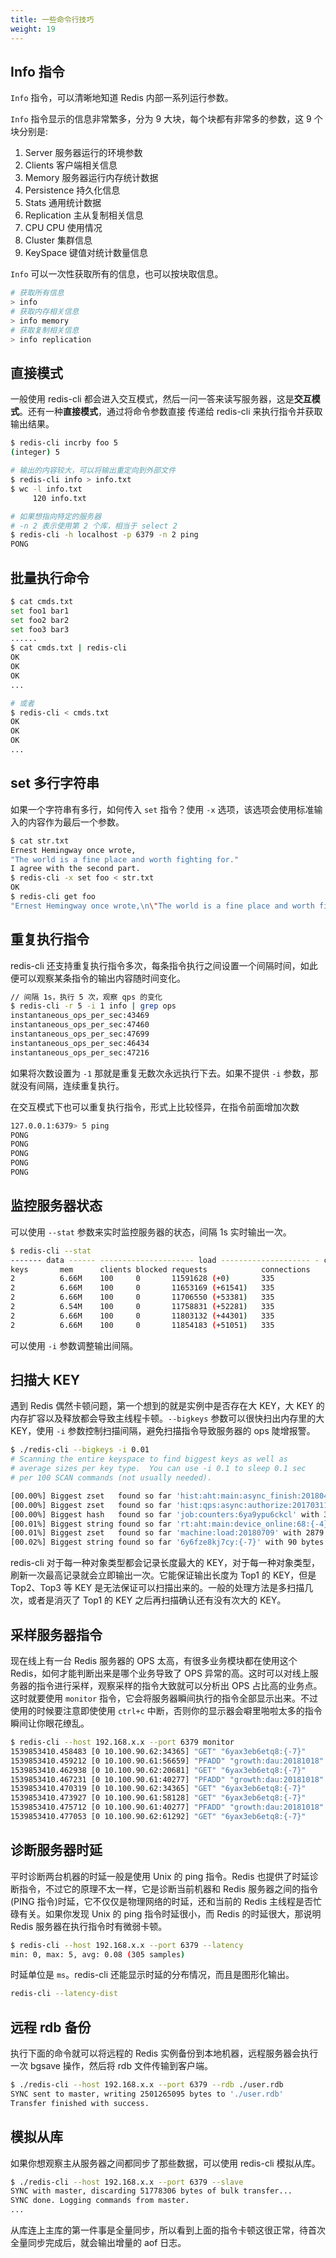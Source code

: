 ```yaml
---
title: 一些命令行技巧
weight: 19
---
```


## Info 指令

`Info` 指令，可以清晰地知道 Redis 内部一系列运行参数。

`Info` 指令显示的信息非常繁多，分为 9 大块，每个块都有非常多的参数，这 9 个块分别是:

1. Server 服务器运行的环境参数
2. Clients 客户端相关信息
3. Memory 服务器运行内存统计数据
4. Persistence 持久化信息
5. Stats 通用统计数据
6. Replication 主从复制相关信息
7. CPU CPU 使用情况
8. Cluster 集群信息
9. KeySpace 键值对统计数量信息

`Info` 可以一次性获取所有的信息，也可以按块取信息。

```sh
# 获取所有信息
> info
# 获取内存相关信息
> info memory
# 获取复制相关信息
> info replication
```

## 直接模式

一般使用 redis-cli 都会进入交互模式，然后一问一答来读写服务器，这是**交互模式**。还有一种**直接模式**，通过将命令参数直接
传递给 redis-cli 来执行指令并获取输出结果。

```sh
$ redis-cli incrby foo 5
(integer) 5

# 输出的内容较大，可以将输出重定向到外部文件
$ redis-cli info > info.txt
$ wc -l info.txt
     120 info.txt

# 如果想指向特定的服务器
# -n 2 表示使用第 2 个库，相当于 select 2
$ redis-cli -h localhost -p 6379 -n 2 ping
PONG
```

## 批量执行命令

```sh
$ cat cmds.txt
set foo1 bar1
set foo2 bar2
set foo3 bar3
......
$ cat cmds.txt | redis-cli
OK
OK
OK
...

# 或者
$ redis-cli < cmds.txt
OK
OK
OK
...
```

## set 多行字符串

如果一个字符串有多行，如何传入 `set` 指令？使用 `-x` 选项，该选项会使用标准输入的内容作为最后一个参数。

```sh
$ cat str.txt
Ernest Hemingway once wrote,
"The world is a fine place and worth fighting for."
I agree with the second part.
$ redis-cli -x set foo < str.txt
OK
$ redis-cli get foo
"Ernest Hemingway once wrote,\n\"The world is a fine place and worth fighting for.\"\nI agree with the second part.\n"
```

## 重复执行指令

redis-cli 还支持重复执行指令多次，每条指令执行之间设置一个间隔时间，如此便可以观察某条指令的输出内容随时间变化。

```sh
// 间隔 1s，执行 5 次，观察 qps 的变化
$ redis-cli -r 5 -i 1 info | grep ops
instantaneous_ops_per_sec:43469
instantaneous_ops_per_sec:47460
instantaneous_ops_per_sec:47699
instantaneous_ops_per_sec:46434
instantaneous_ops_per_sec:47216
```

如果将次数设置为 `-1` 那就是重复无数次永远执行下去。如果不提供 `-i` 参数，那就没有间隔，连续重复执行。

在交互模式下也可以重复执行指令，形式上比较怪异，在指令前面增加次数

```sh
127.0.0.1:6379> 5 ping
PONG
PONG
PONG
PONG
PONG
```

## 监控服务器状态

可以使用 `--stat` 参数来实时监控服务器的状态，间隔 1s 实时输出一次。

```sh
$ redis-cli --stat
------- data ------ --------------------- load -------------------- - child -
keys       mem      clients blocked requests            connections
2          6.66M    100     0       11591628 (+0)       335
2          6.66M    100     0       11653169 (+61541)   335
2          6.66M    100     0       11706550 (+53381)   335
2          6.54M    100     0       11758831 (+52281)   335
2          6.66M    100     0       11803132 (+44301)   335
2          6.66M    100     0       11854183 (+51051)   335
```

可以使用 `-i` 参数调整输出间隔。

## 扫描大 KEY

遇到 Redis 偶然卡顿问题，第一个想到的就是实例中是否存在大 KEY，大 KEY 的内存扩容以及释放都会导致主线程卡顿。`--bigkeys` 参数可以很快扫出内存里的大 KEY，使用 `-i` 参数控制扫描间隔，避免扫描指令导致服务器的 ops 陡增报警。

```sh
$ ./redis-cli --bigkeys -i 0.01
# Scanning the entire keyspace to find biggest keys as well as
# average sizes per key type.  You can use -i 0.1 to sleep 0.1 sec
# per 100 SCAN commands (not usually needed).

[00.00%] Biggest zset   found so far 'hist:aht:main:async_finish:20180425:17' with 1440 members
[00.00%] Biggest zset   found so far 'hist:qps:async:authorize:20170311:27' with 2465 members
[00.00%] Biggest hash   found so far 'job:counters:6ya9ypu6ckcl' with 3 fields
[00.01%] Biggest string found so far 'rt:aht:main:device_online:68:{-4}' with 4 bytes
[00.01%] Biggest zset   found so far 'machine:load:20180709' with 2879 members
[00.02%] Biggest string found so far '6y6fze8kj7cy:{-7}' with 90 bytes
```

redis-cli 对于每一种对象类型都会记录长度最大的 KEY，对于每一种对象类型，刷新一次最高记录就会立即输出一次。它能保证输出长度为 Top1 的 KEY，但是 Top2、Top3 等 KEY 是无法保证可以扫描出来的。一般的处理方法是多扫描几次，或者是消灭了 Top1 的 KEY 之后再扫描确认还有没有次大的 KEY。

## 采样服务器指令

现在线上有一台 Redis 服务器的 OPS 太高，有很多业务模块都在使用这个 Redis，如何才能判断出来是哪个业务导致了 OPS 异常的高。这时可以对线上服务器的指令进行采样，观察采样的指令大致就可以分析出 OPS 占比高的业务点。这时就要使用 `monitor` 指令，它会将服务器瞬间执行的指令全部显示出来。不过使用的时候要注意即使使用 `ctrl+c` 中断，否则你的显示器会噼里啪啦太多的指令瞬间让你眼花缭乱。

```sh
$ redis-cli --host 192.168.x.x --port 6379 monitor
1539853410.458483 [0 10.100.90.62:34365] "GET" "6yax3eb6etq8:{-7}"
1539853410.459212 [0 10.100.90.61:56659] "PFADD" "growth:dau:20181018" "2klxkimass8w"
1539853410.462938 [0 10.100.90.62:20681] "GET" "6yax3eb6etq8:{-7}"
1539853410.467231 [0 10.100.90.61:40277] "PFADD" "growth:dau:20181018" "2kei0to86ps1"
1539853410.470319 [0 10.100.90.62:34365] "GET" "6yax3eb6etq8:{-7}"
1539853410.473927 [0 10.100.90.61:58128] "GET" "6yax3eb6etq8:{-7}"
1539853410.475712 [0 10.100.90.61:40277] "PFADD" "growth:dau:20181018" "2km8sqhlefpc"
1539853410.477053 [0 10.100.90.62:61292] "GET" "6yax3eb6etq8:{-7}"
```

## 诊断服务器时延

平时诊断两台机器的时延一般是使用 Unix 的 ping 指令。Redis 也提供了时延诊断指令，不过它的原理不太一样，它是诊断当前机器和 Redis 服务器之间的指令(PING 指令)时延，它不仅仅是物理网络的时延，还和当前的 Redis 主线程是否忙碌有关。如果你发现 Unix 的 ping 指令时延很小，而 Redis 的时延很大，那说明 Redis 服务器在执行指令时有微弱卡顿。

```sh
$ redis-cli --host 192.168.x.x --port 6379 --latency
min: 0, max: 5, avg: 0.08 (305 samples)
```

时延单位是 `ms`。redis-cli 还能显示时延的分布情况，而且是图形化输出。

```sh
redis-cli --latency-dist
```

## 远程 rdb 备份

执行下面的命令就可以将远程的 Redis 实例备份到本地机器，远程服务器会执行一次 bgsave 操作，然后将 rdb 文件传输到客户端。

```sh
$ ./redis-cli --host 192.168.x.x --port 6379 --rdb ./user.rdb
SYNC sent to master, writing 2501265095 bytes to './user.rdb'
Transfer finished with success.
```

## 模拟从库

如果你想观察主从服务器之间都同步了那些数据，可以使用 redis-cli 模拟从库。

```sh
$ ./redis-cli --host 192.168.x.x --port 6379 --slave
SYNC with master, discarding 51778306 bytes of bulk transfer...
SYNC done. Logging commands from master.
...
```

从库连上主库的第一件事是全量同步，所以看到上面的指令卡顿这很正常，待首次全量同步完成后，就会输出增量的 aof 日志。

